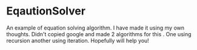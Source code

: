 # EqautionSolver
An example of equation solving algorithm. I have made it using my own thoughts. Didn't copied google and made 2 algorithms for this . One using recursion another using iteration. Hopefully will help you!
